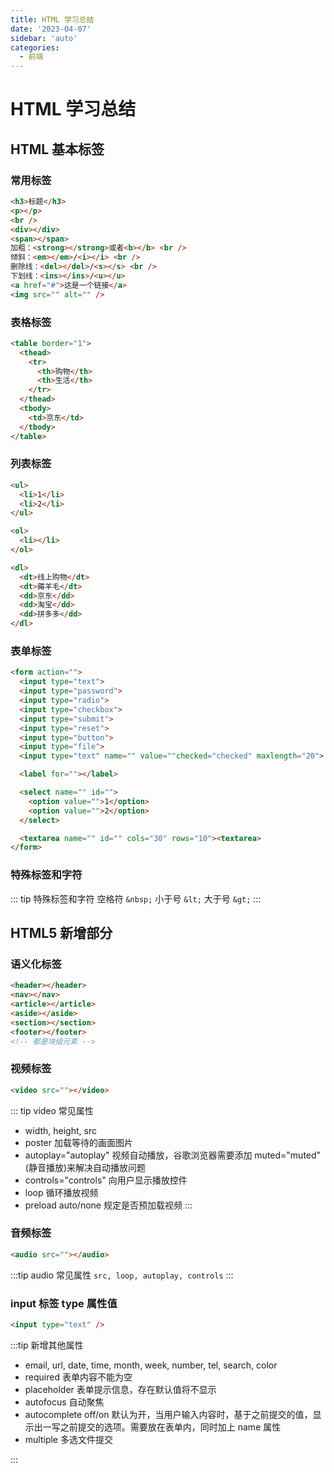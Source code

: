 ```yaml
---
title: HTML 学习总结
date: '2023-04-07'
sidebar: 'auto'
categories:
  - 前端
---
```


# HTML 学习总结

## HTML 基本标签

### 常用标签

```html
<h3>标题</h3>
<p></p>
<br />
<div></div>
<span></span>
加粗：<strong></strong>或者<b></b> <br />
倾斜：<em></em>/<i></i> <br />
删除线：<del></del>/<s></s> <br />
下划线：<ins></ins>/<u></u>
<a href="#">这是一个链接</a>
<img src="" alt="" />
```

### 表格标签

```html
<table border="1">
  <thead>
    <tr>
      <th>购物</th>
      <th>生活</th>
    </tr>
  </thead>
  <tbody>
    <td>京东</td>
  </tbody>
</table>
```

### 列表标签

```html
<ul>
  <li>1</li>
  <li>2</li>
</ul>

<ol>
  <li></li>
</ol>

<dl>
  <dt>线上购物</dt>
  <dt>薅羊毛</dt>
  <dd>京东</dd>
  <dd>淘宝</dd>
  <dd>拼多多</dd>
</dl>
```

### 表单标签

```html
<form action="">
  <input type="text">
  <input type="password">
  <input type="radio">
  <input type="checkbox">
  <input type="submit">
  <input type="reset">
  <input type="button">
  <input type="file">
  <input type="text" name="" value=""checked="checked" maxlength="20">

  <label for=""></label>

  <select name="" id="">
    <option value="">1</option>
    <option value="">2</option>
  </select>

  <textarea name="" id="" cols="30" rows="10"><textarea>
</form>
```

### 特殊标签和字符

::: tip 特殊标签和字符
空格符 `&nbsp;` 小于号 `&lt;` 大于号 `&gt;`
:::

## HTML5 新增部分

### 语义化标签
```html
<header></header>
<nav></nav>
<article></article>
<aside></aside>
<section></section>
<footer></footer>
<!-- 都是块级元素 -->
```

### 视频标签

```html
<video src=""></video>
```

::: tip video 常见属性

- width, height, src
- poster 加载等待的画面图片
- autoplay="autoplay" 视频自动播放，谷歌浏览器需要添加 muted="muted"(静音播放)来解决自动播放问题
- controls="controls" 向用户显示播放控件
- loop 循环播放视频
- preload auto/none 规定是否预加载视频
  :::

### 音频标签

```html
<audio src=""></audio>
```

:::tip audio 常见属性
`src, loop, autoplay, controls`
:::

### input 标签 type 属性值

```html
<input type="text" />
```

:::tip 新增其他属性

- email, url, date, time, month, week, number, tel, search, color
- required 表单内容不能为空
- placeholder 表单提示信息，存在默认值将不显示
- autofocus 自动聚焦
- autocomplete off/on 默认为开，当用户输入内容时，基于之前提交的值，显示出一写之前提交的选项。需要放在表单内，同时加上 name 属性
- multiple 多选文件提交

:::


